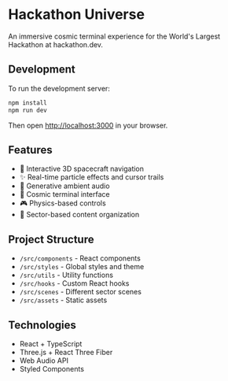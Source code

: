 # Hackathon Universe

An immersive cosmic terminal experience for the World's Largest Hackathon at hackathon.dev.

## Development

To run the development server:

```bash
npm install
npm run dev
```

Then open [http://localhost:3000](http://localhost:3000) in your browser.

## Features

- 🚀 Interactive 3D spacecraft navigation
- ✨ Real-time particle effects and cursor trails
- 🎵 Generative ambient audio
- 🌌 Cosmic terminal interface
- 🎮 Physics-based controls
- 💫 Sector-based content organization

## Project Structure

- `/src/components` - React components
- `/src/styles` - Global styles and theme
- `/src/utils` - Utility functions
- `/src/hooks` - Custom React hooks
- `/src/scenes` - Different sector scenes
- `/src/assets` - Static assets

## Technologies

- React + TypeScript
- Three.js + React Three Fiber
- Web Audio API
- Styled Components
